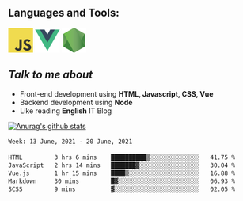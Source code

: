 ## **Languages and Tools:**      
<code><img height="50" src="https://raw.githubusercontent.com/github/explore/80688e429a7d4ef2fca1e82350fe8e3517d3494d/topics/javascript/javascript.png"></code>
<code><img height="50"  src="https://raw.githubusercontent.com/github/explore/80688e429a7d4ef2fca1e82350fe8e3517d3494d/topics/vue/vue.png"></code>
<code><img height="50"  src="https://raw.githubusercontent.com/github/explore/80688e429a7d4ef2fca1e82350fe8e3517d3494d/topics/nodejs/nodejs.png"></code>

## *Talk to me about*
- Front-end development using **HTML, Javascript, CSS, Vue**
- Backend development using **Node**
- Like reading **English** IT Blog    

[![Anurag's github stats](https://github-readme-stats.vercel.app/api?username=qdi5)](https://github.com/anuraghazra/github-readme-stats)    

<!--START_SECTION:waka-->
```text
Week: 13 June, 2021 - 20 June, 2021

HTML         3 hrs 6 mins    ██████████▒░░░░░░░░░░░░░░   41.75 % 
JavaScript   2 hrs 14 mins   ███████▓░░░░░░░░░░░░░░░░░   30.04 % 
Vue.js       1 hr 15 mins    ████▒░░░░░░░░░░░░░░░░░░░░   16.88 % 
Markdown     30 mins         █▓░░░░░░░░░░░░░░░░░░░░░░░   06.93 % 
SCSS         9 mins          ▓░░░░░░░░░░░░░░░░░░░░░░░░   02.05 % 
```
<!--END_SECTION:waka-->
